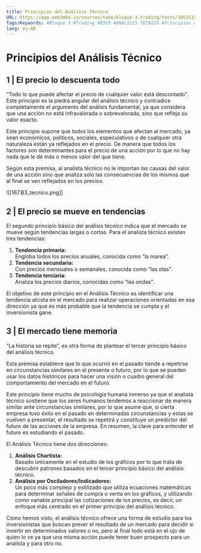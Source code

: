 ```yaml
---
title: Principios del Análisis Técnico
URL: https://app.web3mba.io/courses/take/bloque-3-trading/texts/36625157-u5-03-i-principios-del-analisis-tecnico
Tags/Keywords: #Bloque 3 #Trading #B3U5 #ANALISIS TECNICO #Principios del Análisis Técnico
lang: es-AR
---
```

# Principios del Análisis Técnico
## 1 | El precio lo descuenta todo
“Todo lo que puede afectar el precio de cualquier valor está descontado”. Este principio es la piedra angular del análisis técnico y contradice completamente el argumento del análisis fundamental, ya que considera que una acción no está infravalorada o sobrevalorada, sino que refleja su valor exacto.

Este principio supone que todos los elementos que afectan al mercado, ya sean económicos, políticos, sociales, especulativos o de cualquier otra naturaleza están ya reflejados en el precio. De manera que todos los factores son determinantes para el precio de una acción por lo que no hay nada que le dé más o menos valor del que tiene.

Según esta premisa, al analista técnico no le importan las causas del valor de una acción sino que analiza solo las consecuencias de los mismos que al final se ven reflejados en los precios.

![[167.B3_tecnico.png]]

## 2 | El precio se mueve en tendencias
El segundo principio básico del análisis técnico indica que el mercado se mueve según tendencias largas o cortas. Para el analista técnico existen tres tendencias:
1. **Tendencia primaria:**  
    Engloba todos los precios anuales, conocida como “la marea”.
2. **Tendencia secundaria:**  
    Con precios mensuales o semanales, conocida como “las olas”.
3. **Tendencia terciaria:**  
    Analiza los precios diarios, conocidas como “las ondas”.

El objetivo de este principio en el Análisis Técnico es identificar una tendencia alcista en el mercado para realizar operaciones orientadas en esa dirección ya que es más probable que la tendencia se cumpla y el inversionista gane.

## 3 | El mercado tiene memoria
“La historia se repite”, es otra forma de plantear el tercer principio básico del análisis técnico. 

Esta premisa establece que lo que ocurrió en el pasado tiende a repetirse en circunstancias similares en el presente o futuro, por lo que se pueden usar los datos históricos para hacer una visión o cuadro general del comportamiento del mercado en el futuro.

Este principio tiene mucho de psicología humana inmerso ya que el analista técnico sostiene que los seres humanos tendemos a reaccionar de manera similar ante circunstancias similares, por lo que asume que, si cierta empresa tuvo éxito en el pasado en determinadas circunstancias y estas se vuelven a presentar, el resultado se repetirá y constituye un predictor del futuro de las acciones de la empresa. En resumen, la clave para entender el futuro es estudiando el pasado.

El Análisis Técnico tiene dos direcciones:
1. **Análisis Chartista:**  
    Basado únicamente en el estudio de los gráficos por lo que trata de descubrir patrones basados en el tercer principio básico del análisis técnico.
2. **Análisis por Osciladores/Indicadores:**  
    Un poco más complejo y estilizado que utiliza ecuaciones matemáticas para determinar señales de compra o venta en los gráficos, y utilizando como variable principal las cotizaciones de los precios, es decir, un enfoque más centrado en el primer principio del análisis técnico.

Como hemos visto, el análisis técnico ofrece una forma de estudio para los inversionistas que buscan prever el resultado de un mercado para decidir si invertir en determinados valores o no, pero al final todo está en el ojo de quien lo ve ya que una misma acción puede tener buen prospecto para un analista y para otro no.